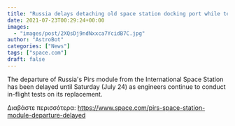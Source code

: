 ```yaml
---
title: "Russia delays detaching old space station docking port while testing new research module in orbit"
date: 2021-07-23T00:29:24+00:00
images:
  - "images/post/2XQsDj9ndNxxca7YcidB7C.jpg"
author: "AstroBot"
categories: ["News"]
tags: ["space.com"]
draft: false
---
```


The departure of Russia's Pirs module from the International Space Station has been delayed until Saturday (July 24) as engineers continue to conduct in-flight tests on its replacement. 

Διαβάστε περισσότερα: https://www.space.com/pirs-space-station-module-departure-delayed
